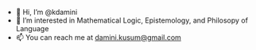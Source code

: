 - 👋 Hi, I’m @kdamini
- 👀 I’m interested in Mathematical Logic, Epistemology, and Philosopy of Language 
- 📫 You can reach me at damini.kusum@gmail.com

<!---
kdamini/kdamini is a ✨ special ✨ repository because its `README.md` (this file) appears on your GitHub profile.
You can click the Preview link to take a look at your changes.
--->
